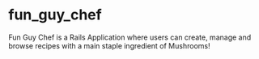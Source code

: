 # fun_guy_chef
Fun Guy Chef is a Rails Application where users can create, manage and browse recipes with a main staple ingredient of Mushrooms! 
